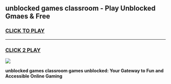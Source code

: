 
## unblocked games classroom - Play Unblocked Gmaes & Free
<h3>
<a href="https://news.freeplayer.one?title=unblocked_games_classroom&ref=16F">CLICK TO PLAY</a></h3>
<hr>

<h3>
<a href="https://news.freeplayer.one?title=unblocked_games_classroom&ref=16F">CLICK 2 PLAY</a>
  
</h3>

<a href="https://news.freeplayer.one?title=unblocked_games_classroom&ref=16F/"><img src="https://clearcache.store/games.png"></a>


**unblocked games classroom games unblocked: Your Gateway to Fun and Accessible Online Gaming**
